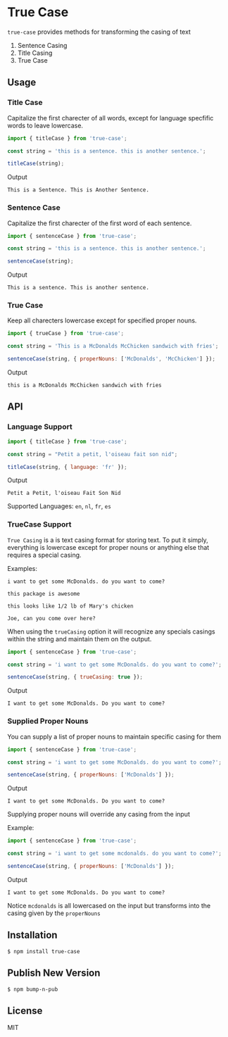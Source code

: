 # True Case

`true-case` provides methods for transforming the casing of text

1. Sentence Casing
2. Title Casing
3. True Case

## Usage

### Title Case

Capitalize the first charecter of all words, except for language specfific words to leave lowercase.

```javascript
import { titleCase } from 'true-case';

const string = 'this is a sentence. this is another sentence.';

titleCase(string);
```

Output

```
This is a Sentence. This is Another Sentence.
```

### Sentence Case

Capitalize the first charecter of the first word of each sentence.

```javascript
import { sentenceCase } from 'true-case';

const string = 'this is a sentence. this is another sentence.';

sentenceCase(string);
```

Output

```
This is a sentence. This is another sentence.
```

### True Case

Keep all charecters lowercase except for specified proper nouns.

```javascript
import { trueCase } from 'true-case';

const string = 'This is a McDonalds McChicken sandwich with fries';

sentenceCase(string, { properNouns: ['McDonalds', 'McChicken'] });
```

Output

```
this is a McDonalds McChicken sandwich with fries
```

## API

### Language Support

```javascript
import { titleCase } from 'true-case';

const string = "Petit a petit, l'oiseau fait son nid";

titleCase(string, { language: 'fr' });
```

Output

```
Petit a Petit, l'oiseau Fait Son Nid
```

Supported Languages: `en`, `nl`, `fr`, `es`

### TrueCase Support

`True Casing` is a is text casing format for storing text. To put it simply, everything is lowercase except for proper nouns or anything else that requires a special casing.

Examples:

`i want to get some McDonalds. do you want to come?`

`this package is awesome`

`this looks like 1/2 lb of Mary's chicken`

`Joe, can you come over here?`

When using the `trueCasing` option it will recognize any specials casings within the string and maintain them on the output.

```javascript
import { sentenceCase } from 'true-case';

const string = 'i want to get some McDonalds. do you want to come?';

sentenceCase(string, { trueCasing: true });
```

Output

```
I want to get some McDonalds. Do you want to come?
```

### Supplied Proper Nouns

You can supply a list of proper nouns to maintain specific casing for them

```javascript
import { sentenceCase } from 'true-case';

const string = 'i want to get some McDonalds. do you want to come?';

sentenceCase(string, { properNouns: ['McDonalds'] });
```

Output

```
I want to get some McDonalds. Do you want to come?
```

Supplying proper nouns will override any casing from the input

Example:

```javascript
import { sentenceCase } from 'true-case';

const string = 'i want to get some mcdonalds. do you want to come?';

sentenceCase(string, { properNouns: ['McDonalds'] });
```

Output

```
I want to get some McDonalds. Do you want to come?
```

Notice `mcdonalds` is all lowercased on the input but transforms into the casing given by the `properNouns`

## Installation

```
$ npm install true-case
```

## Publish New Version

```
$ npm bump-n-pub
```

## License

MIT

